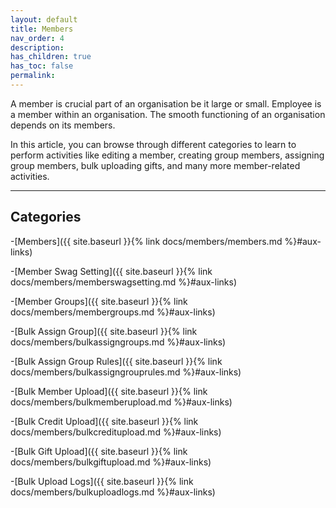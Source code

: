 ```yaml
---
layout: default
title: Members
nav_order: 4
description:
has_children: true
has_toc: false
permalink:
---
```


A member is crucial part of an organisation be it large or small. Employee is a member within an organisation. The smooth functioning of an organisation depends on its members.

In this article, you can browse through different categories to learn to perform activities like editing a member, creating group members, assigning group members, bulk uploading gifts, and many more member-related activities.

---

## Categories

-[Members]({{ site.baseurl }}{% link docs/members/members.md %}#aux-links)

-[Member Swag Setting]({{ site.baseurl }}{% link docs/members/memberswagsetting.md %}#aux-links)

-[Member Groups]({{ site.baseurl }}{% link docs/members/membergroups.md %}#aux-links)

-[Bulk Assign Group]({{ site.baseurl }}{% link docs/members/bulkassigngroups.md %}#aux-links)

-[Bulk Assign Group Rules]({{ site.baseurl }}{% link docs/members/bulkassigngrouprules.md %}#aux-links)

-[Bulk Member Upload]({{ site.baseurl }}{% link docs/members/bulkmemberupload.md %}#aux-links)

-[Bulk Credit Upload]({{ site.baseurl }}{% link docs/members/bulkcreditupload.md %}#aux-links)

-[Bulk Gift Upload]({{ site.baseurl }}{% link docs/members/bulkgiftupload.md %}#aux-links)

-[Bulk Upload Logs]({{ site.baseurl }}{% link docs/members/bulkuploadlogs.md %}#aux-links)
